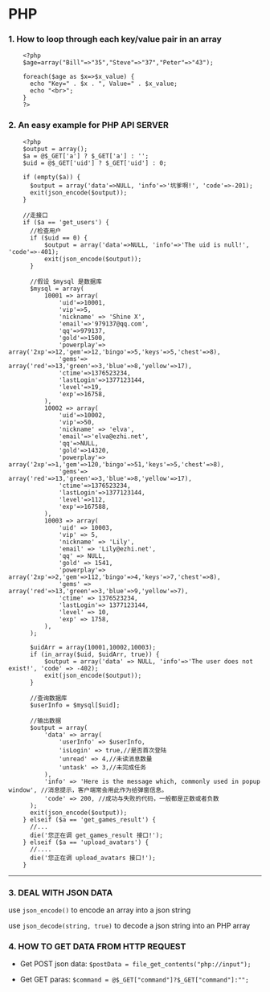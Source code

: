 # PHP

### 1. How to loop through each key/value pair in an array

        <?php
        $age=array("Bill"=>"35","Steve"=>"37","Peter"=>"43");

        foreach($age as $x=>$x_value) {
          echo "Key=" . $x . ", Value=" . $x_value;
          echo "<br>";
        }
        ?>

### 2. An easy example for PHP API SERVER

        <?php
        $output = array();
        $a = @$_GET['a'] ? $_GET['a'] : '';
        $uid = @$_GET['uid'] ? $_GET['uid'] : 0;

        if (empty($a)) {
          $output = array('data'=>NULL, 'info'=>'坑爹啊!', 'code'=>-201);
          exit(json_encode($output));
        }

        //走接口
        if ($a == 'get_users') {
          //检查用户
          if ($uid == 0) {
              $output = array('data'=>NULL, 'info'=>'The uid is null!', 'code'=>-401);
              exit(json_encode($output));
          }

          //假设 $mysql 是数据库
          $mysql = array(
              10001 => array(
                  'uid'=>10001,
                  'vip'=>5,
                  'nickname' => 'Shine X',
                  'email'=>'979137@qq.com',
                  'qq'=>979137,
                  'gold'=>1500,
                  'powerplay'=> array('2xp'=>12,'gem'=>12,'bingo'=>5,'keys'=>5,'chest'=>8),
                  'gems'=> array('red'=>13,'green'=>3,'blue'=>8,'yellow'=>17),
                  'ctime'=>1376523234,
                  'lastLogin'=>1377123144,
                  'level'=>19,
                  'exp'=>16758,
              ),
              10002 => array(
                  'uid'=>10002,
                  'vip'=>50,
                  'nickname' => 'elva',
                  'email'=>'elva@ezhi.net',
                  'qq'=>NULL,
                  'gold'=>14320,
                  'powerplay'=> array('2xp'=>1,'gem'=>120,'bingo'=>51,'keys'=>5,'chest'=>8),
                  'gems'=> array('red'=>13,'green'=>3,'blue'=>8,'yellow'=>17),
                  'ctime'=>1376523234,
                  'lastLogin'=>1377123144,
                  'level'=>112,
                  'exp'=>167588,
              ),
              10003 => array(
                  'uid' => 10003,
                  'vip' => 5,
                  'nickname' => 'Lily',
                  'email' => 'Lily@ezhi.net',
                  'qq' => NULL,
                  'gold' => 1541,
                  'powerplay'=> array('2xp'=>2,'gem'=>112,'bingo'=>4,'keys'=>7,'chest'=>8),
                  'gems' => array('red'=>13,'green'=>3,'blue'=>9,'yellow'=>7),
                  'ctime' => 1376523234,
                  'lastLogin'=> 1377123144,
                  'level' => 10,
                  'exp' => 1758,
              ),
          );

          $uidArr = array(10001,10002,10003);
          if (in_array($uid, $uidArr, true)) {
              $output = array('data' => NULL, 'info'=>'The user does not exist!', 'code' => -402);
              exit(json_encode($output));
          }

          //查询数据库
          $userInfo = $mysql[$uid];

          //输出数据
          $output = array(
              'data' => array(
                  'userInfo' => $userInfo,
                  'isLogin' => true,//是否首次登陆
                  'unread' => 4,//未读消息数量
                  'untask' => 3,//未完成任务
              ),
              'info' => 'Here is the message which, commonly used in popup window', //消息提示，客户端常会用此作为给弹窗信息。
              'code' => 200, //成功与失败的代码，一般都是正数或者负数
          );
          exit(json_encode($output));
        } elseif ($a == 'get_games_result') {
          //...
          die('您正在调 get_games_result 接口!');
        } elseif ($a == 'upload_avatars') {
          //....
          die('您正在调 upload_avatars 接口!');
        }

---

### 3. DEAL WITH JSON DATA

use `json_encode()` to encode an array into a json string

use `json_decode(string, true)` to decode a json string into an PHP array

### 4. HOW TO GET DATA FROM HTTP REQUEST

- Get POST json data:
`$postData = file_get_contents("php://input");`

- Get GET paras:
`$command = @$_GET["command"]?$_GET["command"]:"";`
